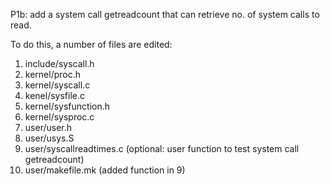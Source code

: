 P1b: add a system call getreadcount that can retrieve no. of system calls to read.

To do this, a number of files are edited:
1) include/syscall.h
2) kernel/proc.h
3) kernel/syscall.c
4) kenel/sysfile.c
5) kernel/sysfunction.h
6) kernel/sysproc.c
7) user/user.h
8) user/usys.S
9) user/syscallreadtimes.c (optional: user function to test system call getreadcount)
10) user/makefile.mk (added function in 9)
